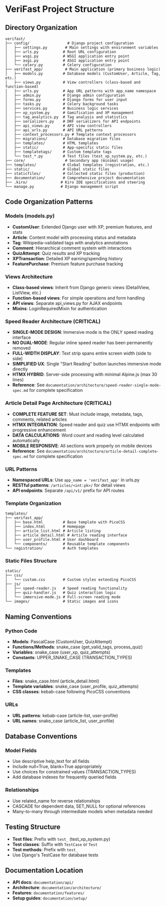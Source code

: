 # VeriFast Project Structure

## Directory Organization

```
verifast/
├── config/                 # Django project configuration
│   ├── settings.py        # Main settings with environment variables
│   ├── urls.py           # Root URL configuration
│   ├── wsgi.py           # WSGI application entry point
│   ├── asgi.py           # ASGI application entry point
│   └── celery.py         # Celery configuration
├── verifast_app/          # Main application (primary business logic)
│   ├── models.py         # Database models (CustomUser, Article, Tag, etc.)
│   ├── views.py          # View controllers (class-based and function-based)
│   ├── urls.py           # App URL patterns with app_name namespace
│   ├── admin.py          # Django admin configuration
│   ├── forms.py          # Django forms for user input
│   ├── tasks.py          # Celery background tasks
│   ├── services.py       # Business logic services
│   ├── xp_system.py      # Gamification and XP management
│   ├── tag_analytics.py  # Tag analysis and statistics
│   ├── serializers.py    # DRF serializers for API endpoints
│   ├── api_views.py      # API view controllers
│   ├── api_urls.py       # API URL patterns
│   ├── context_processors.py # Template context processors
│   ├── migrations/       # Database migration files
│   ├── templates/        # HTML templates
│   ├── static/           # App-specific static files
│   ├── templatetags/     # Custom template tags
│   └── test_*.py         # Test files (test_xp_system.py, etc.)
├── core/                  # Secondary app (minimal usage)
├── templates/            # Global templates (registration, etc.)
├── static/               # Global static files
├── staticfiles/          # Collected static files (production)
├── documentation/        # Comprehensive project documentation
├── .kiro/               # Kiro IDE specifications and steering
└── manage.py            # Django management script
```

## Code Organization Patterns

### Models (models.py)
- **CustomUser**: Extended Django user with XP, premium features, and stats
- **Article**: Content model with processing status and metadata
- **Tag**: Wikipedia-validated tags with analytics annotations
- **Comment**: Hierarchical comment system with interactions
- **QuizAttempt**: Quiz results and XP tracking
- **XPTransaction**: Detailed XP earning/spending history
- **FeaturePurchase**: Premium feature purchase tracking

### Views Architecture
- **Class-based views**: Inherit from Django generic views (DetailView, ListView, etc.)
- **Function-based views**: For simple operations and form handling
- **API views**: Separate api_views.py for AJAX endpoints
- **Mixins**: LoginRequiredMixin for authentication

### Speed Reader Architecture (CRITICAL)
- **SINGLE-MODE DESIGN**: Immersive mode is the ONLY speed reading interface
- **NO DUAL-MODE**: Regular inline speed reader has been permanently removed
- **FULL-WIDTH DISPLAY**: Text strip spans entire screen width (side to side)
- **SIMPLIFIED UX**: Single "Start Reading" button launches immersive mode directly
- **HTMX HYBRID**: Server-side processing with minimal Alpine.js (max 30 lines)
- **Reference**: See `documentation/architecture/speed-reader-single-mode-spec.md` for complete specification

### Article Detail Page Architecture (CRITICAL)
- **COMPLETE FEATURE SET**: Must include image, metadata, tags, comments, related articles
- **HTMX INTEGRATION**: Speed reader and quiz use HTMX endpoints with progressive enhancement
- **DATA CALCULATIONS**: Word count and reading level calculated automatically
- **MOBILE RESPONSIVE**: All sections work properly on mobile devices
- **Reference**: See `documentation/architecture/article-detail-complete-spec.md` for complete specification

### URL Patterns
- **Namespaced URLs**: Use `app_name = 'verifast_app'` in urls.py
- **RESTful patterns**: `/articles/<int:pk>/` for detail views
- **API endpoints**: Separate `/api/v1/` prefix for API routes

### Template Organization
```
templates/
├── verifast_app/
│   ├── base.html         # Base template with PicoCSS
│   ├── index.html        # Homepage
│   ├── article_list.html # Article listing
│   ├── article_detail.html # Article reading interface
│   ├── user_profile.html # User dashboard
│   └── components/       # Reusable template components
└── registration/         # Auth templates
```

### Static Files Structure
```
static/
├── css/
│   └── custom.css        # Custom styles extending PicoCSS
├── js/
│   ├── speed-reader.js   # Speed reading functionality
│   ├── quiz-handler.js   # Quiz interaction logic
│   └── immersive-mode.js # Full-screen reading mode
└── images/               # Static images and icons
```

## Naming Conventions

### Python Code
- **Models**: PascalCase (CustomUser, QuizAttempt)
- **Functions/Methods**: snake_case (get_valid_tags, process_quiz)
- **Variables**: snake_case (user_xp, quiz_attempts)
- **Constants**: UPPER_SNAKE_CASE (TRANSACTION_TYPES)

### Templates
- **Files**: snake_case.html (article_detail.html)
- **Template variables**: snake_case (user_profile, quiz_attempts)
- **CSS classes**: kebab-case following PicoCSS conventions

### URLs
- **URL patterns**: kebab-case (article-list, user-profile)
- **URL names**: snake_case (article_list, user_profile)

## Database Conventions

### Model Fields
- Use descriptive help_text for all fields
- Include null=True, blank=True appropriately
- Use choices for constrained values (TRANSACTION_TYPES)
- Add database indexes for frequently queried fields

### Relationships
- Use related_name for reverse relationships
- CASCADE for dependent data, SET_NULL for optional references
- Many-to-many through intermediate models when metadata needed

## Testing Structure
- **Test files**: Prefix with `test_` (test_xp_system.py)
- **Test classes**: Suffix with `TestCase` or `Test`
- **Test methods**: Prefix with `test_`
- Use Django's TestCase for database tests

## Documentation Location
- **API docs**: `documentation/api/`
- **Architecture**: `documentation/architecture/`
- **Features**: `documentation/features/`
- **Setup guides**: `documentation/setup/`